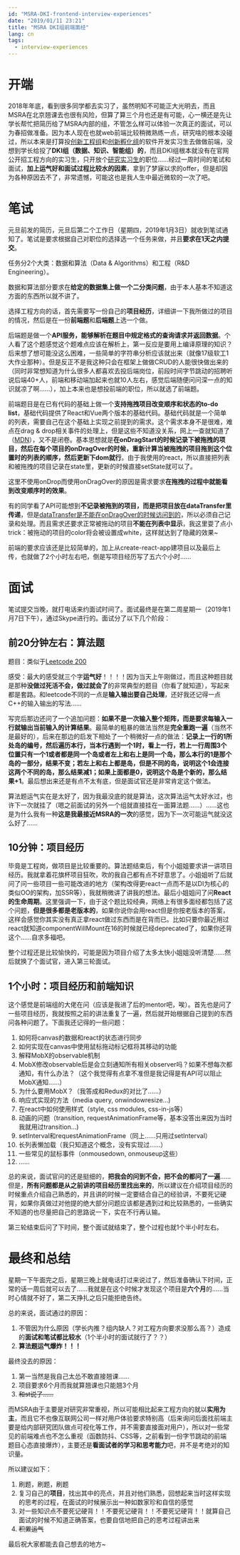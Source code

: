 ```yaml
---
id: "MSRA-DKI-frontend-interview-experiences"
date: "2019/01/11 23:21"
title: "MSRA DKI组前端面经"
lang: cn
tags:
  - interview-experiences
---
```


# 开端

2018年年底，看到很多同学都去实习了，虽然明知不可能正大光明去，而且MSRA在北京翘课去也很有风险，但算了算三个月也还是有可能，心一横还是先让学长帮忙把简历给了MSRA内部的组，不管怎么样可以体验一次真正的面试，可以为春招做准备。因为本人现在也就web前端比较稍微熟练一点，研究啥的根本没碰过，所以本来是打算投[创新工程组](https://www.msra.cn/zh-cn/jobs/interns/ieg-development-intern-20170512?language=chinese)和[创新孵化组](https://www.msra.cn/zh-cn/jobs/interns/ard-incubation-development-intern?language=chinese)的软件开发实习生去做做前端，没想到学长给投了**DKI组（数据、知识、智能组）的**，而且DKI组根本就没有在官网公开招工程方向的实习生，只开放个[研究实习生](https://www.msra.cn/zh-cn/jobs/interns/software-analytic-group-dki-intern?language=chinese)的职位……经过一周时间的笔试和面试，**加上运气好和面试过程比较水的因素**，拿到了梦寐以求的offer，但是却因为各种原因去不了，非常遗憾，可能这也是我人生中最近微软的一次了吧。

# 笔试

元旦前发的简历，元旦后第二个工作日（星期四，2019年1月3日）就收到笔试通知了。笔试是要求根据自己对职位的选择选一个任务来做，并且**要求在1天之内提交**。

任务分2个大类：数据和算法（Data & Algorithms）和工程（R&D Engineering）。

数据和算法部分要求在**给定的数据集上做一个二分类问题**，由于本人基本不知道这方面的东西所以就不讲了。

选择工程方向的话，首先需要写一份自己的**项目经历**，详细讲一下我所做过的项目的情况，然后是在一份**前端题**和**后端题**上选一个做。

后端题是做一个**API服务，能够解析在题目中规定格式的查询请求并返回数据**。个人看了这个题感觉这个题难点应该在解析上，第一反应是要用上编译原理的知识？后来想了想可能没这么困难，一些简单的字符串分析应该就出来（就像17级软工1大作业那种）。但是反正不是我这种只会在框架上做做CRUD的人能很快做出来的（同时非常想知道为什么很多人都喜欢去投后端岗位，前段时间字节跳动的招聘听说后端40+人，前端和移动端加起来也就10人左右，感觉后端随便问问深一点的知识就凉了啊……），加上本来也是想投前端的职位，所以就选了前端题。

前端题目是在已有代码的基础上做一个**支持拖拽项目改变顺序和状态的to-do list**，基础代码提供了React和Vue两个版本的基础代码。基础代码就是一个简单的列表，需要自己在这个基础上实现之前提到的需求。这个需求本身不是很难，难点在drag & drop相关事件的处理上，但是这些不知道没关系，网上一查就知道了（[MDN](https://developer.mozilla.org/en-US/docs/Web/API/HTML_Drag_and_Drop_API)），又不是闭卷。基本思想就是**在onDragStart的时候记录下被拖拽的项目，然后在每个项目的onDragOver的时候，重新计算当被拖拽的项目拖到这个位置时的列表的顺序，然后更新下dom就行**。由于我使用的react，所以直接把列表和被拖拽的项目记录在state里，更新的时候直接setState就可以了。

这里不使用onDrop而使用onDragOver的原因是需求要求**在拖拽的过程中就能看到改变顺序时的效果**。

有的同学看了API可能想到**不记录被拖到的项目，而是把项目放在dataTransfer里传递**，但是[dataTransfer是不能在onDragOver的时候访问到的](https://stackoverflow.com/questions/11065803/determine-what-is-being-dragged-from-dragenter-dragover-events)，所以必须自己记录和处理。而且需求还要求正常被拖动的项目**不能在列表中显示**，我这里耍了点小trick：被拖动的项目的color将会被设置成white，这样就达到了隐藏的效果~

前端的要求应该还是比较简单的，加上从create-react-app建项目以及最后上传，也就做了2个小时左右吧，倒是写项目经历写了五六个小时……

# 面试

笔试提交当晚，就打电话来约面试时间了。面试最终是在第二周星期一（2019年1月7日下午），通过Skype进行的。面试分了以下几个阶段：

## 前20分钟左右：算法题

题目：类似于[Leetcode 200](https://leetcode.com/problems/number-of-islands)

感受：最大的感受就三个字**运气好**！！！！因为当天上午刚做过，而且这种题目就是那种**没做过死活不会，做过就会了**的非常典型的题目（你看了就知道），写起来都是套路。和leetcode不同的一点是**输入输出要自己处理**，还好我还记得一点C++的输入输出的写法……

写完后那边还问了一个追加问题：**如果不是一次输入整个矩阵，而是要求每输入一行就输出当前输入的计算结果**。最简单的粗暴的做法当然是**完全重跑一遍**（当然不是最好的），后来在那边的启发下相处了一个稍微好一点的做法：**记录上一行的1所处岛的编号，然后遍历本行，当本行遇到一个1时，看上一行，若上一行周围3个位置只有一个1或者都是同一个岛或者左上和右上是同一个岛，那么本行的1是那个岛的一部分，结果不变；若左上和右上都是岛，但是不同的岛，说明这个1会连接这两个不同的岛，那么结果减1；如果上面都是0，说明这个岛是个新的，那么结果+1**。最后想出来还是有点不太有底，但是面试官还是非常肯定这个做法。

算法题运气实在是太好了，因为我最没底的就是算法，这次算法运气太好水过，也许下一次就挂了（嗯之前面试的另外一个组就直接挂在一面算法题……）……这也是为什么我有一种**这是我最接近MSRA的一次**的感觉，因为下一次可能运气就没这么好了……

## 10分钟：项目经历

毕竟是工程岗，做项目是比较重要的。算法题结束后，有个小姐姐要求讲一讲项目经历。我就拿着花旗杯项目狂吹，吹的我自己都有点不好意思了。小姐姐听了后就问了问一些项目一些可能改进的地方（架构改得更react一点而不是以DI为核心的类似OO的架构，加SSR等），我就稍微讲了讲我的想法。最后小姐姐问了问**React的生命周期**。这里强调一下，由于这个题比较经典，网络上有很多面经都包括了这个问题，**但是很多都是老版本的**，如果你说你会用react但是你按老版本的答案，这样会感觉你其实没有真正拿react做过东西而是在背而已。比如只要你最近用过react就知道componentWillMount在16的时候就已经deprecated了，如果你还背这个……自求多福吧。

整个过程还是比较愉快的，可能是因为项目介绍了太多太快小姐姐没听清楚……然后就换了个面试官，进入第三轮面试。

## 1个小时：项目经历和前端知识

这个感觉是前端组的大佬在问（应该是我进了后的mentor吧，唉）。首先也是问了一些项目经历，我就按照之前的讲法重复了一遍，然后就开始根据自己提到的东西问各种问题了。下面我还记得的一些问题：

1. 如何将canvas的数据和react的状态进行同步
2. 如何实现在canvas中使用鼠标拖动标记框将其移动的功能
3. 解释MobX的observable机制
4. MobX修改observable后是会立刻通知所有相关observer吗？如果不想每次都通知，有什么办法？（这个我觉得有点拿不准但是我记得是有API可以阻止MobX通知……）
5. 为什么要用MobX？（我答成和Redux的对比了……）
6. 响应式实现的方法（media query, onwindowresize...)
7. 在react中如何使用样式（style, css modules, css-in-js等）
8. 动画的问题（transition, requestAnimationFrame等，基本没答出来因为当时我就用过transition...)
9. setInterval和requestAnimationFrame（同上……只用过setInterval）
10. 长列表懒加载（我只知道这个概念，没有实现过……）
11. 一些常见的鼠标事件（onmousedown, onmouseup这些）
12. ……

总的来说，面试官问的还是挺细的，**把我会的问到不会，把不会的都问了一遍**……但是，**所有问题都是从之前讲的项目经历里找出来的**，所以建议在介绍项目经历的时候重点介绍自己熟悉的，并且讲的时候一定要结合自己的经验讲，不要死记硬背，如果你真做过对他提的绝大部分问题应该都是遇到过和比较熟悉的，一些确实不知道的也尽量把自己的思路说一下，实在不行再认输。

第三轮结束后问了下时间，整个面试就结束了，整个过程也就1个半小时左右。

# 最终和总结

星期一下午面完之后，星期三晚上就电话打过来说过了，然后准备确认下时间，正常的话一周后就可以去了……我就是在这个时候才发现这个项目是**六个月**的……当时心情就不好了，第二天挣扎之后只能拒绝告终。

总的来说，面试通过的原因：

1. 不管因为什么原因（学长内推？组内缺人？对工程方向要求没那么高？）造成的**面试和笔试都比较水**（1个半小时的面试就行了？？）
2. **算法题运气爆炸！！！**

最终没去的原因：

1. 第一当然是我自己太怂不敢直接翘课……
2. 项目要求6个月而我就算翘课也只能翘3个月
3. ~~和st说了……~~

而MSRA由于主要是对研究非常重视，所以可能相比起来工程方向的就以**实用为主**，而且它不也像互联网公司一样对用户体验要求特别高（后来询问后面找前端主要是给内部研究团队做点可视化等工作，并不需要直接面对用户），所以对一些常见的前端难点也不怎么重视（函数防抖、CSS等，之前看到一份字节跳动的前端题目心态直接爆炸），主要还是**看面试者的学习和思考能力**吧，并不是考绝对的知识量。

所以建议如下：

1. 刷题，刷题，刷题
2. 复习自己的**项目**，找出其中的亮点，并且对他们熟悉，回想起来当时这样实现的思考的过程，在面试的时候展示出一种如数家珍和自信的感觉
3. 对一些知识点不要死记硬背！！不要死记硬背！！不要死记硬背！！就算自己面试的时候不知道正确答案，也要自信地把自己的思考过程讲出来
3. ~~积累运气~~

最后祝大家都能去自己想去的地方~
